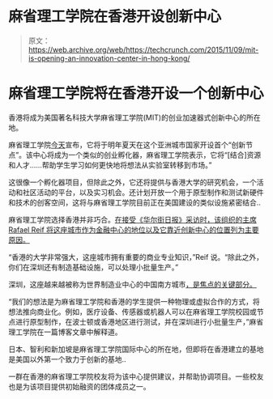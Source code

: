 # 麻省理工学院在香港开设创新中心 

> 原文：<https://web.archive.org/web/https://techcrunch.com/2015/11/09/mit-is-opening-an-innovation-center-in-hong-kong/>

# 麻省理工学院将在香港开设一个创新中心

香港将成为美国著名科技大学麻省理工学院(MIT)的创业加速器式创新中心的所在地。

麻省理工学院[今天](https://web.archive.org/web/20221207174319/http://news.mit.edu/2015/innovation-node-hong-kong-1109)宣布，它将于明年夏天在这个亚洲城市国家开设首个“创新节点”。该中心将成为一个类似的创业孵化器，麻省理工学院表示，它将“[结合]资源和人才……帮助学生学习如何更快地将想法从实验室转移到市场。”

这很像一个孵化器项目，但除此之外，它还将提供与香港大学的研究机会，一个活动和社区活动的平台，以及实习机会。还计划开放一个用于原型制作和测试新硬件和技术的创客空间，这将与麻省理工学院目前正在美国建设的类似设施紧密结合..

麻省理工学院选择香港并非巧合。[在接受《华尔街日报》采访时，该组织的主席 Rafael Reif 将这座城市作为金融中心的地位以及它靠近创新中心的位置列为主要原因。](https://web.archive.org/web/20221207174319/http://blogs.wsj.com/digits/2015/11/09/mit-picks-hong-kong-for-its-first-innovation-center/)

“香港的大学非常强大，这座城市拥有重要的商业专业知识，”Reif 说。“除此之外，你们在深圳还有制造基础设施，可以处理小批量生产。”

深圳，这座越来越被称为世界制造业中心的中国南方城市[，是焦点的关键部分。](https://web.archive.org/web/20221207174319/http://joi.ito.com/weblog/2014/09/01/shenzhen-trip-r.html)

“我们的想法是为麻省理工学院和香港的学生提供一种物理或虚拟合作的方式，将想法推向商业化。例如，医疗设备、传感器或机器人可以在麻省理工学院校园或节点进行原型制作，在波士顿或香港地区进行测试，并在深圳进行小批量生产，”麻省理工学院在一篇博客文章中解释道。

日本、智利和新加坡是麻省理工学院国际中心的所在地，但即将在香港建立的基地是美国以外第一个致力于创新的基地..

一群在香港的麻省理工学院校友将为该中心提供建议，并帮助协调项目。一些校友也是为该项目提供初始融资的团体成员之一。